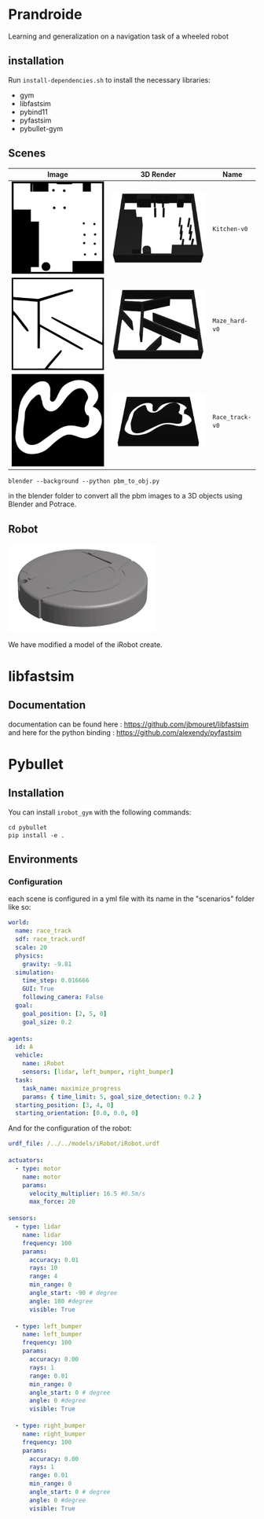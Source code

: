 # Prandroide

Learning and generalization on a navigation task of a wheeled robot

## installation

Run `install-dependencies.sh` to install the necessary libraries:

- gym
- libfastsim
- pybind11
- pyfastsim
- pybullet-gym

## Scenes

| Image                                      | 3D Render                                      | Name            |
| ------------------------------------------ | ---------------------------------------------- | --------------- |
| ![kitchen](readme_assets/kitchen.svg)      | ![kitchen3D](readme_assets/kitchen3D.png)      | `Kitchen-v0`    |
| ![maze_hard](readme_assets/maze_hard.svg)  | ![maze_hard3D](readme_assets/maze_hard3D.png)  | `Maze_hard-v0`  |
| ![maze_hard](readme_assets/race_track.svg) | ![maze_hard3D](readme_assets/race_track3D.png) | `Race_track-v0` |

```console
blender --background --python pbm_to_obj.py
```

in the blender folder to convert all the pbm images to a 3D objects using Blender and Potrace.

## Robot

<img src="readme_assets/irobot.png" width="300">

We have modified a model of the iRobot create.

# libfastsim

## Documentation

documentation can be found here : https://github.com/jbmouret/libfastsim
and here for the python binding : https://github.com/alexendy/pyfastsim

# Pybullet

## Installation

You can install `irobot_gym` with the following commands:

```shell_script
cd pybullet
pip install -e .
```

## Environments

### Configuration

each scene is configured in a yml file with its name in the "scenarios" folder like so:

```yml
world:
  name: race_track
  sdf: race_track.urdf
  scale: 20
  physics:
    gravity: -9.81
  simulation:
    time_step: 0.016666
    GUI: True
    following_camera: False
  goal:
    goal_position: [2, 5, 0]
    goal_size: 0.2

agents:
  id: A
  vehicle:
    name: iRobot
    sensors: [lidar, left_bumper, right_bumper]
  task:
    task_name: maximize_progress
    params: { time_limit: 5, goal_size_detection: 0.2 }
  starting_position: [3, 4, 0]
  starting_orientation: [0.0, 0.0, 0]
```

And for the configuration of the robot:

```yml
urdf_file: /../../models/iRobot/iRobot.urdf

actuators:
  - type: motor
    name: motor
    params:
      velocity_multiplier: 16.5 #0.5m/s
      max_force: 20

sensors:
  - type: lidar
    name: lidar
    frequency: 100
    params:
      accuracy: 0.01
      rays: 10
      range: 4
      min_range: 0
      angle_start: -90 # degree
      angle: 180 #degree
      visible: True

  - type: left_bumper
    name: left_bumper
    frequency: 100
    params:
      accuracy: 0.00
      rays: 1
      range: 0.01
      min_range: 0
      angle_start: 0 # degree
      angle: 0 #degree
      visible: True

  - type: right_bumper
    name: right_bumper
    frequency: 100
    params:
      accuracy: 0.00
      rays: 1
      range: 0.01
      min_range: 0
      angle_start: 0 # degree
      angle: 0 #degree
      visible: True
```
